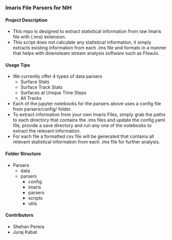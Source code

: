 ### Imaris File Parsers for NIH

#### Project Description
* This repo is designed to extract statistical information from raw Imaris file with (.ims) extension. 
* This script does not calculate any statistical information, it simply extracts existing information from each .ims file and formats in a manner that helps with downsteam stream analysis software such as FlowJo.

#### Usage Tips
* We currently offer 4 types of data parsers
    * Surface Stats
    * Surface Track Stats
    * Surfaces at Unique Time Steps
    * All Tracks 
* Each of the jupyter notebooks for the parsers above uses a config file from parsers/config/ folder.
* To extract information from your own Imaris Files, simply grab the paths to each directory that contains the .ims files and update the config.yaml file, provide a save directory and run any one of the notebooks to extract the relevant information. 
* For each file a formatted csv file will be generated that contains all relevant statistical information from each .ims file for further analysis.

#### Folder Structure
- Parsers
    - data
    - parsers
        - config
        - imaris
        - parsers
        - scripts
        - utils

#### Contributors
* Shehan Perera
* Juraj Kabat

